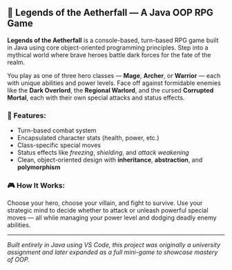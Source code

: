 <h2>🌌 Legends of the Aetherfall — A Java OOP RPG Game</h2>

<p><strong>Legends of the Aetherfall</strong> is a console-based, turn-based RPG game built in Java using core object-oriented programming principles. Step into a mythical world where brave heroes battle dark forces for the fate of the realm.</p>

<p>You play as one of three hero classes — <strong>Mage</strong>, <strong>Archer</strong>, or <strong>Warrior</strong> — each with unique abilities and power levels. Face off against formidable enemies like the <strong>Dark Overlord</strong>, the <strong>Regional Warlord</strong>, and the cursed <strong>Corrupted Mortal</strong>, each with their own special attacks and status effects.</p>

<h3>🧩 Features:</h3>
<ul>
  <li>Turn-based combat system</li>
  <li>Encapsulated character stats (health, power, etc.)</li>
  <li>Class-specific special moves</li>
  <li>Status effects like <em>freezing</em>, <em>shielding</em>, and <em>attack weakening</em></li>
  <li>Clean, object-oriented design with <strong>inheritance</strong>, <strong>abstraction</strong>, and <strong>polymorphism</strong></li>
</ul>

<h3>🎮 How It Works:</h3>
<p>Choose your hero, choose your villain, and fight to survive. Use your strategic mind to decide whether to attack or unleash powerful special moves — all while managing your power level and dodging deadly enemy abilities.</p>

<hr>
<p><em>Built entirely in Java using VS Code, this project was originally a university assignment and later expanded as a full mini-game to showcase mastery of OOP.</em></p>

